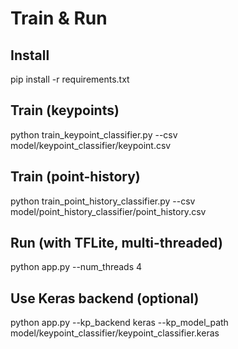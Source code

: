 # Train & Run

## Install
pip install -r requirements.txt

## Train (keypoints)
python train_keypoint_classifier.py --csv model/keypoint_classifier/keypoint.csv

## Train (point-history)
python train_point_history_classifier.py --csv model/point_history_classifier/point_history.csv

## Run (with TFLite, multi-threaded)
python app.py --num_threads 4

## Use Keras backend (optional)
python app.py --kp_backend keras --kp_model_path model/keypoint_classifier/keypoint_classifier.keras
